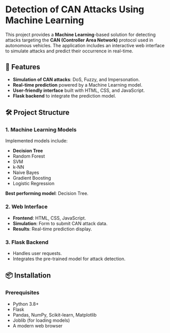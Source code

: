 # Detection of CAN Attacks Using Machine Learning

This project provides a **Machine Learning**-based solution for detecting attacks targeting the **CAN (Controller Area Network)** protocol used in autonomous vehicles. The application includes an interactive web interface to simulate attacks and predict their occurrence in real-time.

## 🚀 Features

- **Simulation of CAN attacks**: DoS, Fuzzy, and Impersonation.
- **Real-time prediction** powered by a Machine Learning model.
- **User-friendly interface** built with HTML, CSS, and JavaScript.
- **Flask backend** to integrate the prediction model.

## 🛠️ Project Structure

### 1. Machine Learning Models
Implemented models include:
- **Decision Tree**
- Random Forest
- SVM
- k-NN
- Naive Bayes
- Gradient Boosting
- Logistic Regression

**Best performing model**: Decision Tree.

### 2. Web Interface
- **Frontend**: HTML, CSS, JavaScript.
- **Simulation**: Form to submit CAN attack data.
- **Results**: Real-time prediction display.

### 3. Flask Backend
- Handles user requests.
- Integrates the pre-trained model for attack detection.

## 📦 Installation

### Prerequisites
- Python 3.8+
- Flask
- Pandas, NumPy, Scikit-learn, Matplotlib
- Joblib (for loading models)
- A modern web browser